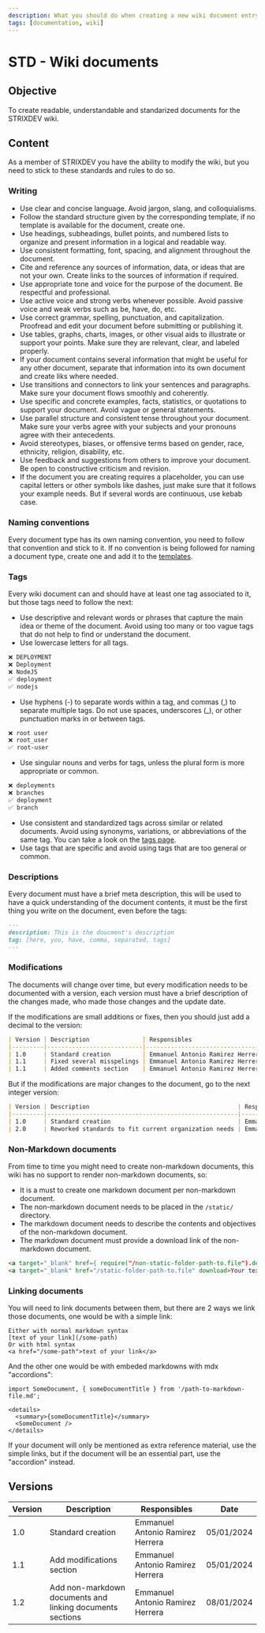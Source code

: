 ```yaml
---
description: What you should do when creating a new wiki document entry.
tags: [documentation, wiki]
---
```


# STD - Wiki documents

## Objective

To create readable, understandable and standarized documents for the STRIXDEV wiki.

## Content

As a member of STRIXDEV you have the ability to modify the wiki, but you need to stick to these standards and rules to do so.

### Writing

- Use clear and concise language. Avoid jargon, slang, and colloquialisms.
- Follow the standard structure given by the corresponding template, if no template is available for the document, create one.
- Use headings, subheadings, bullet points, and numbered lists to organize and present information in a logical and readable way.
- Use consistent formatting, font, spacing, and alignment throughout the document.
- Cite and reference any sources of information, data, or ideas that are not your own. Create links to the sources of information if required.
- Use appropriate tone and voice for the purpose of the document. Be respectful and professional.
- Use active voice and strong verbs whenever possible. Avoid passive voice and weak verbs such as be, have, do, etc.
- Use correct grammar, spelling, punctuation, and capitalization. Proofread and edit your document before submitting or publishing it.
- Use tables, graphs, charts, images, or other visual aids to illustrate or support your points. Make sure they are relevant, clear, and labeled properly.
- If your document contains several information that might be useful for any other document, separate that information into its own document and create liks where needed.
- Use transitions and connectors to link your sentences and paragraphs. Make sure your document flows smoothly and coherently.
- Use specific and concrete examples, facts, statistics, or quotations to support your document. Avoid vague or general statements.
- Use parallel structure and consistent tense throughout your document. Make sure your verbs agree with your subjects and your pronouns agree with their antecedents.
- Avoid stereotypes, biases, or offensive terms based on gender, race, ethnicity, religion, disability, etc.
- Use feedback and suggestions from others to improve your document. Be open to constructive criticism and revision.
- If the document you are creating requires a placeholder, you can use capital letters or other symbols like dashes, just make sure that it follows your example needs. But if several words are continuous, use kebab case.

### Naming conventions

Every document type has its own naming convention, you need to follow that convention and stick to it. If no convention is being followed for naming a document type, create one and add it to the [templates](/docs/category/templates).

### Tags

Every wiki document can and should have at least one tag associated to it, but those tags need to follow the next:

- Use descriptive and relevant words or phrases that capture the main idea or theme of the document. Avoid using too many or too vague tags that do not help to find or understand the document.
- Use lowercase letters for all tags.
```txt title="Examples"
❌ DEPLOYMENT
❌ Deployment
❌ NodeJS
✅ deployment
✅ nodejs
```
- Use hyphens (-) to separate words within a tag, and commas (,) to separate multiple tags. Do not use spaces, underscores (_), or other punctuation marks in or between tags.
```txt title="Examples"
❌ root user
❌ root_user
✅ root-user
```
- Use singular nouns and verbs for tags, unless the plural form is more appropriate or common.
```txt title="Examples"
❌ deployments
❌ branches
✅ deployment
✅ branch
```
- Use consistent and standardized tags across similar or related documents. Avoid using synonyms, variations, or abbreviations of the same tag. You can take a look on the [tags page](/docs/tags).
- Use tags that are specific and avoid using tags that are too general or common.

### Descriptions

Every document must have a brief meta description, this will be used to have a quick understanding of the document contents, it must be the first thing you write on the document, even before the tags:
```md
---
description: This is the doucment's description
tag: [here, you, have, comma, separated, tags]
---
```

### Modifications

The documents will change over time, but every modification needs to be documented with a version, each version must have a brief description of the changes made, who made those changes and the update date.

If the modifications are small additions or fixes, then you should just add a decimal to the version:
```md
| Version | Description               | Responsibles                     | Date       |
|---------|---------------------------|----------------------------------|------------|
| 1.0     | Standard creation         | Emmanuel Antonio Ramirez Herrera | 03/01/2024 |
| 1.1     | Fixed several misspelings | Emmanuel Antonio Ramirez Herrera | 04/01/2024 |
| 1.1     | Added comments section    | Emmanuel Antonio Ramirez Herrera | 05/01/2024 |
```

But if the modifications are major changes to the document, go to the next integer version:
```md
| Version | Description                                          | Responsibles                     | Date       |
|---------|------------------------------------------------------|----------------------------------|------------|
| 1.0     | Standard creation                                    | Emmanuel Antonio Ramirez Herrera | 03/01/2024 |
| 2.0     | Reworked standards to fit current organization needs | Emmanuel Antonio Ramirez Herrera | 04/01/2024 |
```


### Non-Markdown documents

From time to time you might need to create non-markdown documents, this wiki has no support to render non-markdown documents, so:
- It is a must to create one markdown document per non-markdown document. 
- The non-markdown document needs to be placed in the `/static/` directory. 
- The markdown document needs to describe the contents and objectives of the non-markdown document.
- The markdown document must provide a download link of the non-markdown document.
```md title="Download linking with markdown"
<a target="_blank" href={ require("/non-static-folder-path-to.file").default } download>Your text</a>
<a target="_blank" href="/static-folder-path-to.file" download>Your text</a>
``` 

### Linking documents

You will need to link documents between them, but there are 2 ways we link those documents, one would be with a simple link:
```mdx
Either with normal markdown syntax
[text of your link](/some-path)
Or with html syntax
<a href="/some-path">text of your link</a>
```
And the other one would be with embeded markdowns with mdx "accordions":
```mdx
import SomeDocument, { someDocumentTitle } from '/path-to-markdown-file.md';

<details>
  <summary>{someDocumentTitle}</summary>
  <SomeDocument />
</details>
```
If your document will only be mentioned as extra reference material, use the simple links, but if the document will be an essential part, use the "accordion" instead.

## Versions

| Version | Description                                               | Responsibles                     | Date       |
|---------|-----------------------------------------------------------|----------------------------------|------------|
| 1.0     | Standard creation                                         | Emmanuel Antonio Ramirez Herrera | 05/01/2024 |
| 1.1     | Add modifications section                                 | Emmanuel Antonio Ramirez Herrera | 05/01/2024 |
| 1.2     | Add non-markdown documents and linking documents sections | Emmanuel Antonio Ramirez Herrera | 08/01/2024 |